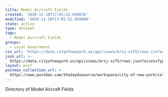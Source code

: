 ```yaml
---
title: Model Aircraft Fields
created: '2020-11-10T17:01:52.859678'
modified: '2020-11-10T17:01:52.859688'
state: active
type: dataset
tags:
  - Model Aircraft Fields
groups:
  - Local Government
csv_url: 'https://data.cityofnewyork.us/api/views/brsj-szf5/rows.csv?accessType=DOWNLOAD'
json_url: >-
  https://data.cityofnewyork.us/api/views/brsj-szf5/rows.json?accessType=DOWNLOAD
layout: post
postman_collection_url: >-
  https://www.postman.com/thedaydasource/workspace/city-of-new-york/collection/15909983-fee01915-3a56-480f-9076-b36f333132aa
---
```

Directory of Model Aircraft Fields
